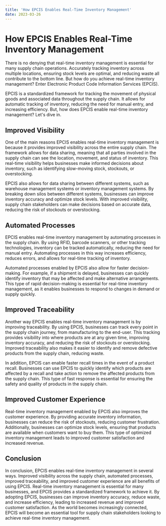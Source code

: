 ```yaml
---
title: 'How EPCIS Enables Real-Time Inventory Management'
date: 2023-03-26
---
```


# How EPCIS Enables Real-Time Inventory Management

There is no denying that real-time inventory management is essential for many supply chain operations. Accurately tracking inventory across multiple locations, ensuring stock levels are optimal, and reducing waste all contribute to the bottom line. But how do you achieve real-time inventory management? Enter Electronic Product Code Information Services (EPCIS).

EPCIS is a standardized framework for tracking the movement of physical goods and associated data throughout the supply chain. It allows for automatic tracking of inventory, reducing the need for manual entry, and increasing efficiency. But, how does EPCIS enable real-time inventory management? Let's dive in.

## Improved Visibility

One of the main reasons EPCIS enables real-time inventory management is because it provides improved visibility across the entire supply chain. The framework allows for data sharing, meaning that all parties involved in the supply chain can see the location, movement, and status of inventory. This real-time visibility helps businesses make informed decisions about inventory, such as identifying slow-moving stock, stockouts, or overstocking.

EPCIS also allows for data sharing between different systems, such as warehouse management systems or inventory management systems. By breaking down silos between different systems, businesses can improve inventory accuracy and optimize stock levels. With improved visibility, supply chain stakeholders can make decisions based on accurate data, reducing the risk of stockouts or overstocking.

## Automated Processes

EPCIS enables real-time inventory management by automating processes in the supply chain. By using RFID, barcode scanners, or other tracking technologies, inventory can be tracked automatically, reducing the need for manual entry. Automating processes in this way increases efficiency, reduces errors, and allows for real-time tracking of inventory.

Automated processes enabled by EPCIS also allow for faster decision-making. For example, if a shipment is delayed, businesses can quickly identify inventory that may be affected and make alternative arrangements. This type of rapid decision-making is essential for real-time inventory management, as it enables businesses to respond to changes in demand or supply quickly.

## Improved Traceability

Another way EPCIS enables real-time inventory management is by improving traceability. By using EPCIS, businesses can track every point in the supply chain journey, from manufacturing to the end-user. This tracking provides visibility into where products are at any given time, improving inventory accuracy, and reducing the risk of stockouts or overstocking. Improved traceability also makes it easier to identify and remove defective products from the supply chain, reducing waste.

In addition, EPCIS can enable faster recall times in the event of a product recall. Businesses can use EPCIS to quickly identify which products are affected by a recall and take action to remove the affected products from the supply chain. This type of fast response is essential for ensuring the safety and quality of products in the supply chain.

## Improved Customer Experience

Real-time inventory management enabled by EPCIS also improves the customer experience. By providing accurate inventory information, businesses can reduce the risk of stockouts, reducing customer frustration. Additionally, businesses can optimize stock levels, ensuring that products are available when customers want to buy them. This type of optimized inventory management leads to improved customer satisfaction and increased revenue.

## Conclusion

In conclusion, EPCIS enables real-time inventory management in several ways. Improved visibility across the supply chain, automated processes, improved traceability, and improved customer experience are all benefits of using EPCIS. Real-time inventory management is essential for many businesses, and EPCIS provides a standardized framework to achieve it. By adopting EPCIS, businesses can improve inventory accuracy, reduce waste, and increase efficiency, leading to increased revenue and improved customer satisfaction. As the world becomes increasingly connected, EPCIS will become an essential tool for supply chain stakeholders looking to achieve real-time inventory management.
